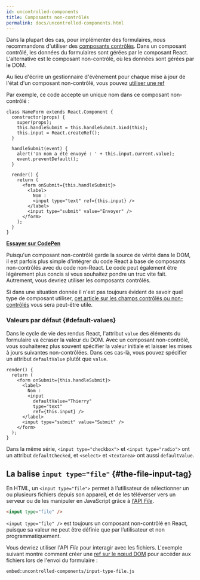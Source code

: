 ```yaml
---
id: uncontrolled-components
title: Composants non-contrôlés
permalink: docs/uncontrolled-components.html
---
```


Dans la plupart des cas, pour implémenter des formulaires, nous recommandons d'utiliser des [composants contrôlés](/docs/forms.html). Dans un composant contrôlé, les données du formulaires sont gérées par le composant React. L'alternative est le composant non-contrôlé, où les données sont gérées par le DOM.

Au lieu d'écrire un gestionnaire d'évènement pour chaque mise à jour de l'état d'un composant non-contrôlé, vous pouvez [utiliser une ref](/docs/refs-and-the-dom.html)

Par exemple, ce code accepte un unique nom dans ce composant non-contrôlé :

```javascript{5,9,18}
class NameForm extends React.Component {
  constructor(props) {
    super(props);
    this.handleSubmit = this.handleSubmit.bind(this);
    this.input = React.createRef();
  }

  handleSubmit(event) {
    alert('Un nom a été envoyé : ' + this.input.current.value);
    event.preventDefault();
  }

  render() {
    return (
      <form onSubmit={this.handleSubmit}>
        <label>
          Nom :
          <input type="text" ref={this.input} />
        </label>
        <input type="submit" value="Envoyer" />
      </form>
    );
  }
}
```

[**Essayer sur CodePen**](https://codepen.io/gaearon/pen/WooRWa?editors=0010)

Puisqu'un composant non-contrôlé garde la source de vérité dans le DOM, il est parfois plus simple d'intégrer du code React à base de composants non-contrôlés avec du code non-React. Le code peut également être légèrement plus concis si vous souhaitez pondre un truc vite fait. Autrement, vous devriez utiliser les composants contrôlés.

Si dans une situation donnée il n'est pas toujours évident de savoir quel type de composant utiliser, [cet article sur les champs contrôlés ou non-contrôlés](https://goshakkk.name/controlled-vs-uncontrolled-inputs-react/) vous sera peut-être utile.

### Valeurs par défaut {#default-values}

Dans le cycle de vie des rendus React, l'attribut `value` des éléments du formulaire va écraser la valeur du DOM. Avec un composant non-contrôlé, vous souhaiterez plus souvent spécifier la valeur initiale et laisser les mises à jours suivantes non-contrôlées. Dans ces cas-là, vous pouvez spécifier un attribut `defaultValue` plutôt que `value`.

```javascript{7}
render() {
  return (
    <form onSubmit={this.handleSubmit}>
      <label>
        Nom :
        <input
          defaultValue="Thierry"
          type="text"
          ref={this.input} />
      </label>
      <input type="submit" value="Submit" />
    </form>
  );
}
```

Dans la même série, `<input type="checkbox">` et `<input type="radio">` ont un attribut `defaultChecked`, et `<select>` et `<textarea>` ont aussi `defaultValue`.

## La balise `input type="file"` {#the-file-input-tag}

En HTML, un `<input type="file">` permet à l’utilisateur de sélectionner un ou plusieurs fichiers depuis son appareil, et de les téléverser vers un serveur ou de les manipuler en JavaScript grâce à [l'API *File*](https://developer.mozilla.org/fr/docs/Web/API/File/Using_files_from_web_applications).

```html
<input type="file" />
```

`<input type="file" />` est toujours un composant non-contrôlé en React, puisque sa valeur ne peut être définie que par l’utilisateur et non programmatiquement.

Vous devriez utiliser l'API *File* pour interagir avec les fichiers. L'exemple suivant montre comment créer une [ref sur le nœud DOM](/docs/refs-and-the-dom.html) pour accéder aux fichiers lors de l'envoi du formulaire :


`embed:uncontrolled-components/input-type-file.js`

[](codepen://uncontrolled-components/input-type-file)

